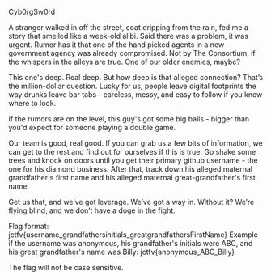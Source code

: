 Cyb0rgSw0rd

A stranger walked in off the street, coat dripping from the rain, fed me a story that smelled like a week-old alibi. Said there was a problem, it was urgent. Rumor has it that one of the hand picked agents in a new government agency was already compromised. Not by The Consortium, if the whispers in the alleys are true. One of our older enemies, maybe?

This one's deep. Real deep. But how deep is that alleged connection? That’s the million-dollar question. Lucky for us, people leave digital footprints the way drunks leave bar tabs—careless, messy, and easy to follow if you know where to look.

If the rumors are on the level, this guy's got some big balls - bigger than you'd expect for someone playing a double game.

Our team is good, real good. If you can grab us a few bits of information, we can get to the rest and find out for ourselves if this is true. Go shake some trees and knock on doors until you get their primary github username - the one for his diamond business. After that, track down his alleged maternal grandfather's first name and his alleged maternal great-grandfather's first name.

Get us that, and we’ve got leverage. We’ve got a way in. Without it? We’re flying blind, and we don’t have a doge in the fight.

Flag format: jctfv{username_grandfathersinitials_greatgrandfathersFirstName} Example if the username was anonymous, his grandfather's initials were ABC, and his great grandfather's name was Billy: jctfv{anonymous_ABC_Billy}

The flag will not be case sensitive.
